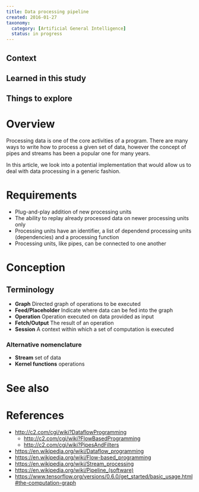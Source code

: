 ```yaml
---
title: Data processing pipeline
created: 2016-01-27
taxonomy:
  category: [Artificial General Intelligence]
  status: in progress
---
```


## Context

## Learned in this study

## Things to explore

# Overview
Processing data is one of the core activities of a program. There are many ways to write how to process a given set of data, however the concept of pipes and streams has been a popular one for many years.

In this article, we look into a potential implementation that would allow us to deal with data processing in a generic fashion.

# Requirements
* Plug-and-play addition of new processing units
* The ability to replay already processed data on newer processing units only
* Processing units have an identifier, a list of dependend processing units (dependencies) and a processing function
* Processing units, like pipes, can be connected to one another

# Conception
## Terminology
* **Graph** Directed graph of operations to be executed
* **Feed/Placeholder** Indicate where data can be fed into the graph
* **Operation** Operation executed on data provided as input
* **Fetch/Output** The result of an operation
* **Session** A context within which a set of computation is executed

### Alternative nomenclature
* **Stream** set of data
* **Kernel functions** operations

# See also

# References
* http://c2.com/cgi/wiki?DataflowProgramming
	* http://c2.com/cgi/wiki?FlowBasedProgramming
	* http://c2.com/cgi/wiki?PipesAndFilters
* https://en.wikipedia.org/wiki/Dataflow_programming
* https://en.wikipedia.org/wiki/Flow-based_programming
* https://en.wikipedia.org/wiki/Stream_processing
* https://en.wikipedia.org/wiki/Pipeline_(software)
* https://www.tensorflow.org/versions/0.6.0/get_started/basic_usage.html#the-computation-graph